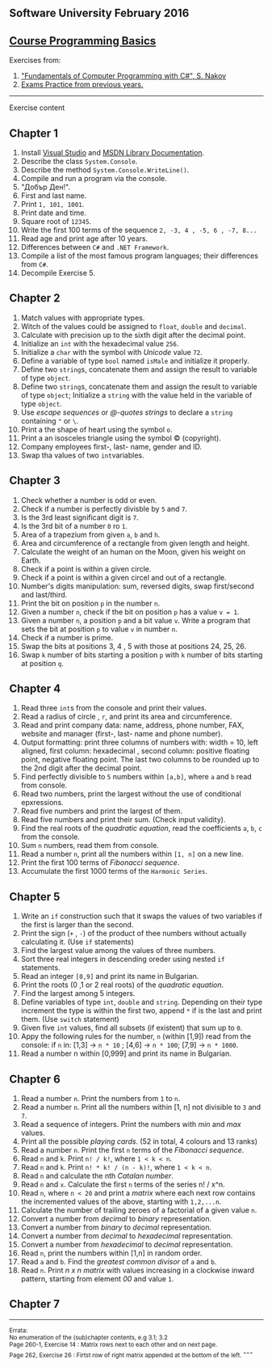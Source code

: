Software University February 2016
---
  
[Course Programming Basics][1]
---

Exercises from:

1. ["Fundamentals of Computer Programming with C#", S. Nakov][2]
2. [Exams Practice from previous years.][3]

---
Exercise content

Chapter 1
---

1. Install [Visual Studio][4] and [MSDN Library Documentation][5].<br>
2. Describe the class `System.Console`.<br>
3. Describe the method  `System.Console.WriteLine()`.<br>
4. Compile and run a program via the console.<br>
5. "Добър Ден!".<br>
6. First and last name.<br>
7. Print `1, 101, 1001`.<br>
8. Print date and time.<br>
9. Square root of `12345`.<br>
10. Write the first 100 terms of the sequence `2, -3, 4 , -5, 6 , -7, 8...`<br>
11. Read age and print age after 10 years.<br>
12. Differences between `C#` and `.NET Framework`.<br>
13. Compile a list of the most famous program languages; their differences from `C#`.<br>
14. Decompile Exercise 5.

Chapter 2
---

1. Match values with appropriate types.
2. Witch of the values could be assigned to `float`, `double` and `decimal`.
3. Calculate with precision up to the sixth digit after the decimal point.
4. Initialize an `int` with the hexadecimal value `256`.
5. Initialize a `char` with the symbol with _Unicode_ value `72`.
6. Define a variable of type `bool` named `isMale` and initialize it properly.
7. Define two `string`s, concatenate them and assign the result to variable of type `object`.
8. Define two `string`s, concatenate them and assign the result to variable of type `object`; Initialize a `string` with the value held in the variable of type `object`.
9. Use _escape sequences_ or _@-quotes strings_ to declare a `string` containing `"` or `\`.
10. Print a the shape of heart using the symbol `o`.
11. Print a an isosceles triangle using the symbol © (copyright).
12. Company employees first-, last- name, gender and ID. 
13. Swap tha values of two `int`variables.

Chapter 3
---

1. Check whether a number is odd or even.
2. Check if a number is perfectly divisble by `5` and `7`.
3. Is the 3rd least significant digit is `7`.
4. Is the 3rd bit of a number `0` ro `1`.
5. Area of a trapezium from given `a`, `b` and `h`.
6. Area and circumference of a rectangle from given length and height.
7. Calculate the weight of an human on the Moon, given his weight on Earth.
8. Check if a point is within a given circle.
9. Check if a point is within a given circel and out of a rectangle.
10. Number's digits manipulation: sum, reversed digits, swap first/second and last/third. 
11. Print the bit on position `p` in the number `n`.
12. Given a number `n`, check if the bit on position `p` has a value `v = 1`.
13. Given a number `n`, a position `p` and a bit value `v`. Write a program that sets the bit at position `p` to value `v` in number `n`.
14. Check if a number is prime.
15. Swap the bits at positions 3, 4 , 5 with those at positions 24, 25, 26.
16. Swap `k` number of bits starting a position `p` with `k` number of bits starting at position `q`.

Chapter 4
---

1. Read three `int`s from the console and print their values.
2. Read a radius of circle , `r`, and print its area and circumference.
3. Read and print company data: name, address, phone number, FAX, website and manager (first-, last- name and phone number).
4. Output formatting: print three columns of numbers with: width = 10, left aligned, first column: hexadecimal , second column: positive floating point, negative floating point. The last two columns to be rounded up to the 2nd digit after the decimal point.
5. Find perfectly divisible to `5` numbers within `[a,b]`, where `a` and `b` read from console.
6. Read two numbers, print the largest without the use of conditional epxressions.
7. Read five numbers and print the largest of them.
8. Read five numbers and print their sum. (Check input validity).
9. Find the real roots of the _quadratic equation_, read the coefficients `a`, `b`, `c` from the console.
10. Sum `n` numbers, read them from console.
11. Read a number `n`, print all the numbers within `[1, n]` on a new line.
12. Print the first 100 terms of _Fibonacci sequence_.
13. Accumulate the first 1000 terms of the `Harmonic Series`.

Chapter 5
---

1. Write an `if` construction such that it swaps the values of two variables if the first is larger than the second.
2. Print the sign (`+` , `-`) of the product of thee numbers without actually calculating it. (Use `if` statements)
3. Find the largest value among the values of three numbers.
4. Sort three real integers in descending oreder using nested `if` statements.
5. Read an integer `[0,9]` and print its name in Bulgarian.
6. Print the roots (0 ,1 or 2 real roots) of the _quadratic equation_.
7. Find the largest among 5 integers.
8. Define variables of type `int`, `double` and `string`. Depending on their type increment the type is within the first two, append `*` if is the last and print them. (Use `switch` statement)
9. Given five `int` values, find all subsets (if existent) that sum up to `0`.
10. Appy the following rules for the number, `n` (within [1,9]) read from the console: if `n` in: [1,3] -> `n * 10` ; [4,6] -> `n * 100`; [7,9] -> `n * 1000`.
11. Read a number n within [0,999] and print its name in Bulgarian.

Chapter 6
---

1. Read a number `n`. Print the numbers from `1` to `n`.
2. Read a number `n`. Print all the numbers within [1, n] not divisible to `3` and `7`.
3. Read a sequence of integers. Print the numbers with _min_ and _max_ values.
4. Print all the possible _playing cards_. (52 in total, 4 colours and 13 ranks)
5. Read a number `n`. Print the first `n` terms of the _Fibonacci sequence_.
6. Read `n` and `k`. Print `n! / k!`, where `1 < k < n`.
7. Read `n` and `k`. Print `n! * k! / (n - k)!`, where `1 < k < n`.
8. Read `n` and calculate the nth _Catalan number_.
9. Read `n` and `x`. Calculate the first `n` terms of the series n! / x^n.
10. Read `n`, where `n < 20` and print a _matrix_ where each next row contains the incremented values of the above, starting with `1,2,...n`.
11. Calculate the number of trailing zeroes of a factorial of a given value `n`.
12. Convert a number from _decimal_ to _binary_ representation.
13. Convert a number from _binary_ to _decimal_ representation.
14. Convert a number from _decimal_ to _hexadecimal_ representation.
15. Convert a number from _hexadecimal_ to _decimal_ representation.
16. Read `n`, print the numbers within [1,n] in random order.
17. Read `a` and `b`. Find the _greatest common divisor_ of `a` and `b`.
18. Read `n`. Print _n x n matrix_ with values increasing in a clockwise inward pattern, starting from element _00_ and value `1`.

Chapter 7
---



---
<sub>
Errata:<br>
No enumeration of the (sub)chapter contents, e.g 3.1; 3.2<br>
Page 260-1, Exercise 14 : Matrix rows next to each other and on next page.<br>
Page 262, Exercise 26 : Firtst row of right matrix appended at the bottom of the left. 
</sub>
---

[1]: https://softuni.bg/trainings/1297/programming-basics-january-2016
[2]: http://www.introprogramming.info/
[3]: https://judge.softuni.bg/Contests#!/List/ByCategory/1/Programming-Basics
[4]: https://www.visualstudio.com/
[5]: https://msdn.microsoft.com/en-us/library/ms123401.aspx
